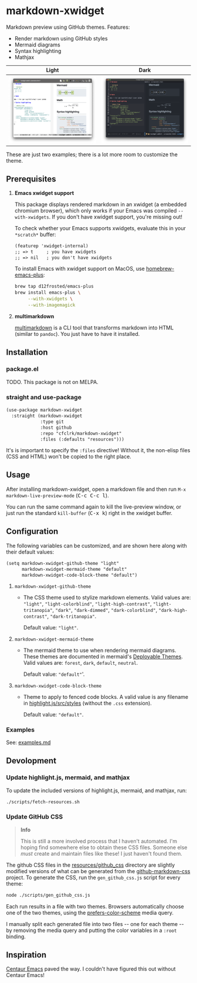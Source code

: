 # markdown-xwidget

Markdown preview using GitHub themes. Features:

- Render markdown using GitHub styles
- Mermaid diagrams
- Syntax highlighting
- Mathjax

| Light                     | Dark                    |
|---------------------------|-------------------------|
| ![light](./doc/light.png) | ![dark](./doc/dark.png) |

These are just two examples; there is a lot more room to customize the theme.

## Prerequisites

1. **Emacs xwidget support**

    This package displays rendered markdown in an xwidget (a embedded chromium
    browser), which only works if your Emacs was compiled `--with-xwidgets`. If
    you don't have xwidget support, you're missing out!

    To check whether your Emacs supports xwidgets, evaluate this in your
    `*scratch*` buffer:

    ```emacs-lisp
    (featurep 'xwidget-internal)
    ;; => t     ; you have xwidgets
    ;; => nil   ; you don't have xwidgets
    ```

    To install Emacs with xwidget support on MacOS, use [homebrew-emacs-plus][1]:

    ```sh
    brew tap d12frosted/emacs-plus
    brew install emacs-plus \
         --with-xwidgets \
         --with-imagemagick
    ```

2. **multimarkdown**

    [multimarkdown][2] is a CLI tool that transforms markdown into HTML
    (similar to `pandoc`). You just have to have it installed.

[1]: https://github.com/d12frosted/homebrew-emacs-plus
[2]: https://fletcher.github.io/MultiMarkdown-6/

## Installation

### package.el

TODO. This package is not on MELPA.

### straight and use-package

```emacs-lisp
(use-package markdown-xwidget
  :straight (markdown-xwidget
             :type git
             :host github
             :repo "cfclrk/markdown-xwidget"
             :files (:defaults "resources")))
```

It's is important to specify the `:files` directive! Without it, the non-elisp
files (CSS and HTML) won't be copied to the right place.

## Usage

After installing markdown-xwidget, open a markdown file and then run `M-x
markdown-live-preview-mode` (<kbd>C-c C-c l</kbd>).

You can run the same command again to kill the live-preview window, or just run
the standard `kill-buffer` (<kbd>C-x k</kbd>) right in the xwidget buffer.

## Configuration

The following variables can be customized, and are shown here along with their
default values:

```emacs-lisp
(setq markdown-xwidget-github-theme "light"
      markdown-xwidget-mermaid-theme "default"
      markdown-xwidget-code-block-theme "default")
```

1. `markdown-xwidget-github-theme`

    - The CSS theme used to stylize markdown elements. Valid values are:
      `"light"`, `"light-colorblind"`, `"light-high-contrast"`,
      `"light-tritanopia"`, `"dark"`, `"dark-dimmed"`, `"dark-colorblind"`,
      `"dark-high-contrast"`, `"dark-tritanopia"`.

      Default value: `"light"`.

2. `markdown-xwidget-mermaid-theme`

    - The mermaid theme to use when rendering mermaid diagrams. These themes are
      documented in mermaid's [Deployable Themes][3]. Valid values are:
      `forest`, `dark`, `default`, `neutral`.

      Default value: `"default"`'.

3. `markdown-xwidget-code-block-theme`

    - Theme to apply to fenced code blocks. A valid value is any filename in
      [highlight.js/src/styles][4] (without the `.css` extension).

      Default value: `"default"`.

[3]: https://mermaid-js.github.io/mermaid/#/theming?id=deployable-themes
[4]: https://github.com/highlightjs/highlight.js/tree/main/src/styles

### Examples

See: [examples.md](./doc/examples.md)

## Devolopment

### Update highlight.js, mermaid, and mathjax

To update the included versions of highlight.js, mermaid, and mathjax, run:

```sh
./scripts/fetch-resources.sh
```

### Update GitHub CSS

> **Info**
>
> This is still a more involved process that I haven't automated. I'm hoping
> find somewhere else to obtain these CSS files. Someone else _must_ create and
> maintain files like these! I just haven't found them.

The github CSS files in the [resources/github_css][5] directory are slightly
modified versions of what can be generated from the [github-markdown-css][6]
project. To generate the CSS, run the `gen_github_css.js` script for every
theme:

```sh
node ./scripts/gen_github_css.js
```

Each run results in a file with two themes. Browsers automatically choose one of
the two themes, using the [prefers-color-scheme][7] media query.

I manually split each generated file into two files -- one for each theme -- by
removing the media query and putting the color variables in a `:root` binding.

[5]: ./resources/github_css
[6]: https://github.com/sindresorhus/github-markdown-css
[7]: https://developer.mozilla.org/en-US/docs/Web/CSS/@media/prefers-color-scheme

## Inspiration

[Centaur Emacs][8] paved the way. I couldn't have figured this out without
Centaur Emacs!

[8]: https://github.com/seagle0128/.emacs.d
